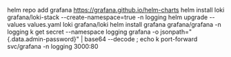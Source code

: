 helm repo add grafana https://grafana.github.io/helm-charts
helm install loki grafana/loki-stack --create-namespace=true -n logging
helm upgrade --values values.yaml loki grafana/loki
helm install grafana grafana/grafana -n logging
k get secret --namespace logging grafana -o jsonpath="{.data.admin-password}" | base64 --decode ; echo
k port-forward svc/grafana -n logging 3000:80